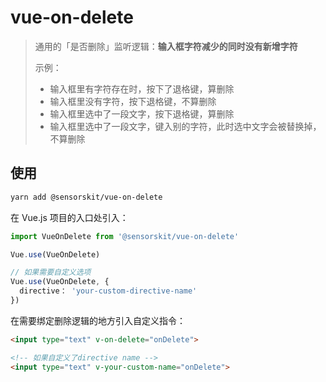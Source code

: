 # vue-on-delete

> 通用的「是否删除」监听逻辑：**输入框字符减少的同时没有新增字符**
>
> 示例：
>   - 输入框里有字符存在时，按下了退格键，算删除
>   - 输入框里没有字符，按下退格键，不算删除
>   - 输入框里选中了一段文字，按下退格键，算删除
>   - 输入框里选中了一段文字，键入别的字符，此时选中文字会被替换掉，不算删除

## 使用

``` bash
yarn add @sensorskit/vue-on-delete
```

在 Vue.js 项目的入口处引入：

```js
import VueOnDelete from '@sensorskit/vue-on-delete'

Vue.use(VueOnDelete)

// 如果需要自定义选项
Vue.use(VueOnDelete, {
  directive： 'your-custom-directive-name'
})
```

在需要绑定删除逻辑的地方引入自定义指令：

```html
<input type="text" v-on-delete="onDelete">

<!-- 如果自定义了directive name -->
<input type="text" v-your-custom-name="onDelete">
```
